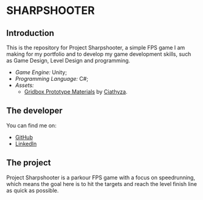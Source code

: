 # SHARPSHOOTER

## Introduction

  This is the repository for Project Sharpshooter, a simple FPS game I am making for my portfolio and to develop my game development skills, such as Game Design, Level Design and programming.

  - *Game Engine:* Unity;
  - *Programming Language:* C#;
  - *Assets:*
    - [Gridbox Prototype Materials](https://assetstore.unity.com/packages/2d/textures-materials/gridbox-prototype-materials-129127) by [Ciathyza](https://www.ciathyza.com/).

## The developer

  You can find me on:
  
  - [GitHub](https://github.com/IsaelGabriel)
  - [LinkedIn](https://www.linkedin.com/in/isael-gabriel/?locale=en_US)

## The project

  Project Sharpshooter is a parkour FPS game with a focus on speedrunning, which means the goal here is to hit the targets and reach the level finish line as quick as possible.
